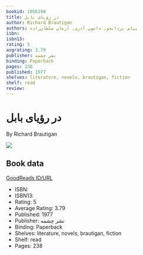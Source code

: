 ```yaml
---
bookid: 1056198
title: در رؤیای بابل
author: Richard Brautigan
authors: پیام یزدانجو, دامون آذری, آرمان سلطان‌زاده
isbn: 
isbn13: 
rating: 5
avgrating: 3.79
publisher: نشر چشمه
binding: Paperback
pages: 238
published: 1977
shelves: literature, novels, brautigan, fiction
shelf: read
review: 
---
```


# در رؤیای بابل

By Richard Brautigan

![](https://i.gr-assets.com/images/S/compressed.photo.goodreads.com/books/1376739100l/1056198.jpg)

## Book data

[GoodReads ID/URL](https://www.goodreads.com/book/show/1056198)

- ISBN: 
- ISBN13: 
- Rating: 5
- Average Rating: 3.79
- Published: 1977
- Publisher: نشر چشمه
- Binding: Paperback
- Shelves: literature, novels, brautigan, fiction
- Shelf: read
- Pages: 238

